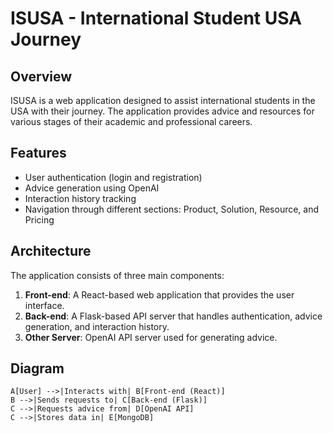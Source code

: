 # ISUSA - International Student USA Journey

## Overview

ISUSA is a web application designed to assist international students in the USA with their journey. The application provides advice and resources for various stages of their academic and professional careers.

## Features

- User authentication (login and registration)
- Advice generation using OpenAI
- Interaction history tracking
- Navigation through different sections: Product, Solution, Resource, and Pricing

## Architecture

The application consists of three main components:

1. **Front-end**: A React-based web application that provides the user interface.
2. **Back-end**: A Flask-based API server that handles authentication, advice generation, and interaction history.
3. **Other Server**: OpenAI API server used for generating advice.

## Diagram

    A[User] -->|Interacts with| B[Front-end (React)]
    B -->|Sends requests to| C[Back-end (Flask)]
    C -->|Requests advice from| D[OpenAI API]
    C -->|Stores data in| E[MongoDB]